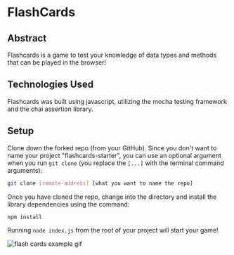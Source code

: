 # FlashCards

## Abstract

Flashcards is a game to test your knowledge of data types and methods that can be played in the browser!

## Technologies Used

Flashcards was built using javascript, utilizing the mocha testing framework and the chai assertion library.

## Setup

Clone down the forked repo (from your GitHub). Since you don't want to name your project "flashcards-starter", you can use an optional argument when you run `git clone` (you replace the `[...]` with the terminal command arguments):

```bash
git clone [remote-address] [what you want to name the repo]
```

Once you have cloned the repo, change into the directory and install the library dependencies using the command:

```bash
npm install
```

Running `node index.js` from the root of your project will start your game!

![flash cards example gif](https://media.giphy.com/media/1zkb1q58eTiTH6D7wc/giphy.gif)